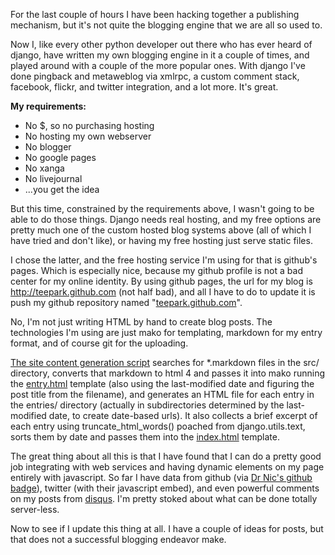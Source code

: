 For the last couple of hours I have been hacking together a publishing mechanism, but it's not quite the blogging engine that we are all so used to.

Now I, like every other python developer out there who has ever heard of django, have written my own blogging engine in it a couple of times, and played around with a couple of the more popular ones. With django I've done pingback and metaweblog via xmlrpc, a custom comment stack, facebook, flickr, and twitter integration, and a lot more. It's great.

**My requirements:**

- No $, so no purchasing hosting
- No hosting my own webserver
- No blogger
- No google pages
- No xanga
- No livejournal
- ...you get the idea

But this time, constrained by the requirements above, I wasn't going to be able to do those things. Django needs real hosting, and my free options are pretty much one of the custom hosted blog systems above (all of which I have tried and don't like), or having my free hosting just serve static files.

I chose the latter, and the free hosting service I'm using for that is github's pages. Which is especially nice, because my github profile is not a bad center for my online identity. By using github pages, the url for my blog is <http://teepark.github.com> (not half bad), and all I have to do to update it is push my github repository named "[teepark.github.com][]".

No, I'm not just writing HTML by hand to create blog posts. The technologies I'm using are just mako for templating, markdown for my entry format, and of course git for the uploading.

[The site content generation script](http://github.com/teepark/teepark.github.com/blob/master/generate.py) searches for *.markdown files in the src/ directory, converts that markdown to html 4 and passes it into mako running the [entry.html][] template (also using the last-modified date and figuring the post title from the filename), and generates an HTML file for each entry in the entries/ directory (actually in subdirectories determined by the last-modified date, to create date-based urls). It also collects a brief excerpt of each entry using truncate_html_words() poached from django.utils.text, sorts them by date and passes them into the [index.html][] template.

The great thing about all this is that I have found that I can do a pretty good job integrating with web services and having dynamic elements on my page entirely with javascript. So far I have data from github (via [Dr Nic's github badge](http://github.com/drnic/github-badges)), twitter (with their javascript embed), and even powerful comments on my posts from [disqus][]. I'm pretty stoked about what can be done totally server-less.

Now to see if I update this thing at all. I have a couple of ideas for posts, but that does not a successful blogging endeavor make.

[teepark.github.com]: http://github.com/teepark/teepark.github.com  "The git repository driving this site"
[index.html]: http://github.com/teepark/teepark.github.com/blob/master/templates/index.html
[entry.html]: http://github.com/teepark/teepark.github.com/blob/master/templates/entry.html
[disqus]: http://disqus.com

